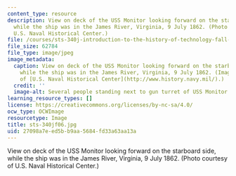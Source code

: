 ```yaml
---
content_type: resource
description: View on deck of the USS Monitor looking forward on the starboard side,
  while the ship was in the James River, Virginia, 9 July 1862. (Photo courtesy of
  U.S. Naval Historical Center.)
file: /courses/sts-340j-introduction-to-the-history-of-technology-fall-2006/27098a7eed5bb9aa5684fd33a63aa13a_sts-340jf06.jpg
file_size: 62784
file_type: image/jpeg
image_metadata:
  caption: View on deck of the USS Monitor looking forward on the starboard side,
    while the ship was in the James River, Virginia, 9 July 1862. (Image courtesy
    of [U.S. Naval Historical Center](http://www.history.navy.mil/).)
  credit: ''
  image-alt: Several people standing next to gun turret of USS Monitor.
learning_resource_types: []
license: https://creativecommons.org/licenses/by-nc-sa/4.0/
ocw_type: OCWImage
resourcetype: Image
title: sts-340jf06.jpg
uid: 27098a7e-ed5b-b9aa-5684-fd33a63aa13a
---
```

View on deck of the USS Monitor looking forward on the starboard side, while the ship was in the James River, Virginia, 9 July 1862. (Photo courtesy of U.S. Naval Historical Center.)